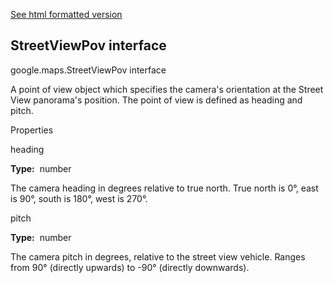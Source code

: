 [See html formatted version](https://huasofoundries.github.io/google-maps-documentation/StreetViewPov.html)


StreetViewPov interface
-----------------------

google.maps.StreetViewPov interface

A point of view object which specifies the camera's orientation at the Street View panorama's position. The point of view is defined as heading and pitch.

Properties

heading

**Type:**  number

The camera heading in degrees relative to true north. True north is 0°, east is 90°, south is 180°, west is 270°.

pitch

**Type:**  number

The camera pitch in degrees, relative to the street view vehicle. Ranges from 90° (directly upwards) to -90° (directly downwards).